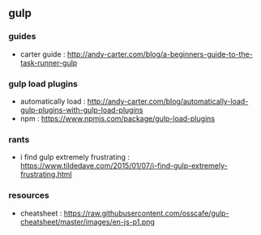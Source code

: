 ## gulp 

### guides
- carter guide : http://andy-carter.com/blog/a-beginners-guide-to-the-task-runner-gulp

### gulp load plugins
- automatically load : http://andy-carter.com/blog/automatically-load-gulp-plugins-with-gulp-load-plugins
- npm : https://www.npmjs.com/package/gulp-load-plugins

### rants
- i find gulp extremely frustrating : https://www.tildedave.com/2015/01/07/i-find-gulp-extremely-frustrating.html

### resources
- cheatsheet : https://raw.githubusercontent.com/osscafe/gulp-cheatsheet/master/images/en-js-p1.png

